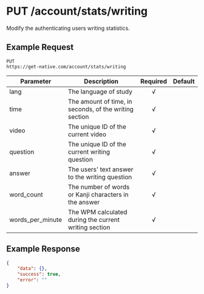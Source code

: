 # PUT /account/stats/writing

Modify the authenticating users writing statistics.

## Example Request

```
PUT
https://get-native.com/account/stats/writing
```

| Parameter        	| Description                                            	| Required 	| Default 	|
|------------------	|--------------------------------------------------------	|:--------:	|---------	|
| lang             	| The language of study                                  	|     √    	|         	|
| time             	| The amount of time, in seconds, of the writing section 	|     √    	|         	|
| video            	| The unique ID of the current video                     	|     √    	|         	|
| question         	| The unique ID of the current writing question          	|     √    	|         	|
| answer           	| The users' text answer to the writing question         	|     √    	|         	|
| word_count       	|  The number of words or Kanji characters in the answer 	|     √    	|         	|
| words_per_minute 	| The WPM calculated during the current writing section  	|     √    	|         	|

## Example Response

```json
{
	"data": {},
	"success": true,
	"error": ""
}
```
